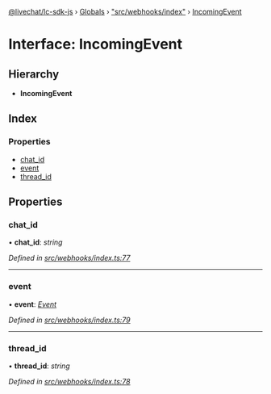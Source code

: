 [@livechat/lc-sdk-js](../README.md) › [Globals](../globals.md) › ["src/webhooks/index"](../modules/_src_webhooks_index_.md) › [IncomingEvent](_src_webhooks_index_.incomingevent.md)

# Interface: IncomingEvent

## Hierarchy

* **IncomingEvent**

## Index

### Properties

* [chat_id](_src_webhooks_index_.incomingevent.md#chat_id)
* [event](_src_webhooks_index_.incomingevent.md#event)
* [thread_id](_src_webhooks_index_.incomingevent.md#thread_id)

## Properties

###  chat_id

• **chat_id**: *string*

*Defined in [src/webhooks/index.ts:77](https://github.com/livechat/lc-sdk-js/blob/21d7a55/src/webhooks/index.ts#L77)*

___

###  event

• **event**: *[Event](../modules/_src_objects_index_.md#event)*

*Defined in [src/webhooks/index.ts:79](https://github.com/livechat/lc-sdk-js/blob/21d7a55/src/webhooks/index.ts#L79)*

___

###  thread_id

• **thread_id**: *string*

*Defined in [src/webhooks/index.ts:78](https://github.com/livechat/lc-sdk-js/blob/21d7a55/src/webhooks/index.ts#L78)*

